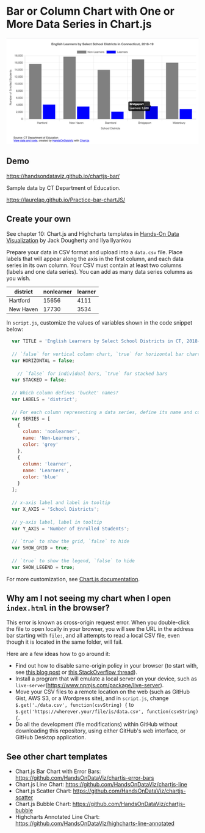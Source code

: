 # Bar or Column Chart with One or More Data Series in Chart.js

![Bar chart with any number of series](./bar.png)

## Demo 
https://handsondataviz.github.io/chartjs-bar/

Sample data by CT Department of Education.

https://laurelap.github.io/Practice-bar-chartJS/

## Create your own
See chapter 10: Chart.js and Highcharts templates in [Hands-On Data Visualization](https://handsondataviz.org) by Jack Dougherty and Ilya Ilyankou

Prepare your data in CSV format and upload into a `data.csv` file. Place labels that will appear along the axis in the first column, and each data series in its own column. Your CSV must contain at least two columns (labels and one data series). You can add as many data series columns as you wish. 

| district  | nonlearner | learner |
|-----------|------------|---------|
| Hartford  | 15656      | 4111    |
| New Haven | 17730      | 3534    |

In `script.js`, customize the values of variables shown in the code snippet below:

```javascript
  var TITLE = 'English Learners by Select School Districts in CT, 2018-19';

  // `false` for vertical column chart, `true` for horizontal bar chart
  var HORIZONTAL = false;

	// `false` for individual bars, `true` for stacked bars
  var STACKED = false;  
  
  // Which column defines 'bucket' names?
  var LABELS = 'district';  

  // For each column representing a data series, define its name and color
  var SERIES = [  
    {
      column: 'nonlearner',
      name: 'Non-Learners',
      color: 'grey'
    },
    {
      column: 'learner',
      name: 'Learners',
      color: 'blue'
    }
  ];

  // x-axis label and label in tooltip
  var X_AXIS = 'School Districts';

  // y-axis label, label in tooltip
  var Y_AXIS = 'Number of Enrolled Students';

  // `true` to show the grid, `false` to hide
  var SHOW_GRID = true; 

  // `true` to show the legend, `false` to hide
  var SHOW_LEGEND = true; 
```

For more customization, see [Chart.js documentation](https://www.chartjs.org/docs/latest/).

## Why am I not seeing my chart when I open `index.html` in the browser?
This error is known as cross-origin request error. When you double-click the file to open locally in your browser, you will see the URL in the address bar starting with `file:`, and all attempts to read a local CSV file, even though it is located in the same folder, will fail.

Here are a few ideas how to go around it:
* Find out how to disable same-origin policy in your browser (to start with, see [this blog post](https://alfilatov.com/posts/run-chrome-without-cors/) or [this StackOverflow thread](https://stackoverflow.com/questions/3102819/disable-same-origin-policy-in-chrome)).
* Install a program that will emulate a local server on your device, such as `live-server`(https://www.npmjs.com/package/live-server).
* Move your CSV files to a remote location on the web (such as GitHub Gist, AWS S3, or a Wordpress site),
and in `script.js`, change `$.get('./data.csv', function(csvString) {` to `$.get('https://wherever.your/file/is/data.csv', function(csvString) {`.
* Do all the development (file modifications) within GitHub without downloading this repository, using either GitHub's web interface, or GitHub Desktop application.

## See other chart templates
* Chart.js Bar Chart with Error Bars: https://github.com/HandsOnDataViz/chartjs-error-bars
* Chart.js Line Chart: https://github.com/HandsOnDataViz/chartjs-line
* Chart.js Scatter Chart: https://github.com/HandsOnDataViz/chartjs-scatter
* Chart.js Bubble Chart: https://github.com/HandsOnDataViz/chartjs-bubble
* Highcharts Annotated Line Chart: https://github.com/HandsOnDataViz/highcharts-line-annotated
